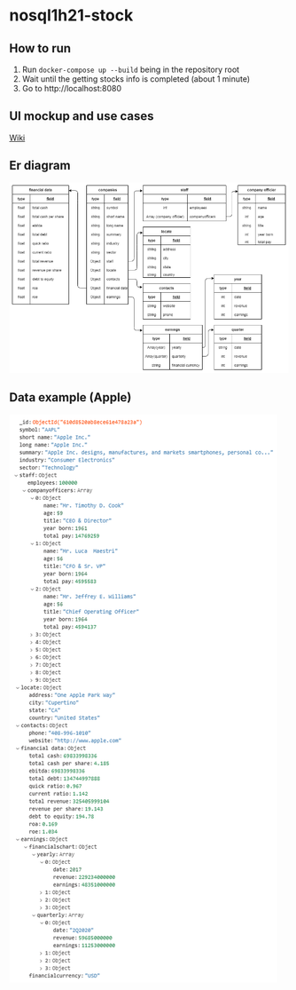 # nosql1h21-stock

## How to run

1. Run `docker-compose up --build` being in the repository root
2. Wait until the getting stocks info is completed (about 1 minute)
3. Go to http://localhost:8080

## UI mockup and use cases
[Wiki](https://github.com/moevm/nosql1h21-stock/wiki/UI-mockup-and-use-cases)
## Er diagram
![](https://github.com/moevm/nosql1h21-stock/blob/main/diagrams/er%20diagram/er_diagram.png)
## Data example (Apple)
![](https://github.com/moevm/nosql1h21-stock/blob/main/diagrams/er%20diagram/AAPL.png)
